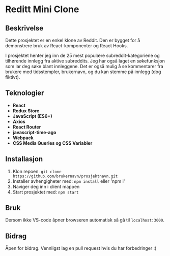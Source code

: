 # Reditt Mini Clone

## Beskrivelse
Dette prosjektet er en enkel klone av Reddit. Den er bygget for å demonstrere bruk av React-komponenter og React Hooks. 

I prosjektet henter jeg inn de 25 mest populære subreddit-kategoriene og tilhørende innlegg fra aktive subreddits. 
Jeg har også laget en søkefunksjon som lar deg søke blant innleggene. 
Det er også mulig å se kommentarer fra brukere med tidsstempler, brukernavn, og du kan stemme på innlegg (dog fiktivt).

## Teknologier
- **React**
- **Redux Store**
- **JavaScript (ES6+)**
- **Axios**
- **React Router**
- **javascript-time-ago**
- **Webpack**
- **CSS Media Queries og CSS Variabler**

## Installasjon
1. Klon repoen: `git clone https://github.com/brukernavn/prosjektnavn.git`
2. Installer avhengigheter med: `npm install` eller 'npm i'
3. Naviger deg inn i client mappen
4. Start prosjektet med: `npm start`

## Bruk
Dersom ikke VS-code åpner browseren automatisk så gå til `localhost:3000`.

## Bidrag
Åpen for bidrag. Vennligst lag en pull request hvis du har forbedringer :)
